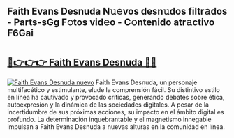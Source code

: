 ## Faith Evans Desnuda N𝚞𝚎vos desn𝚞dos filtr𝚊dos - Parts-sGg F𝚘tos vid𝚎o - C𝚘ntenido atr𝚊ctivo F6Gai

# <h2><a href="http://mb4qtw.tromn.icu/?c=Faith+Evans+Desnuda">🔗👉👉👉 Faith Evans Desnuda 🔗🔗</a></h2>

[![Faith Evans Desnuda nuevo](https://i.imgur.com/pEAQMta.gif)](http://mb4qtw.tromn.icu/?c=Faith+Evans+Desnuda)
Faith Evans Desnuda, un personaje multifacético y estimulante, elude la comprensión fácil. Su distintivo estilo en línea ha cautivado y provocado críticas, generando debates sobre ética, autoexpresión y la dinámica de las sociedades digitales. A pesar de la incertidumbre de sus próximas acciones, su impacto en el ámbito digital es profundo. La determinación inquebrantable y el magnetismo innegable impulsan a Faith Evans Desnuda a nuevas alturas en la comunidad en línea.
